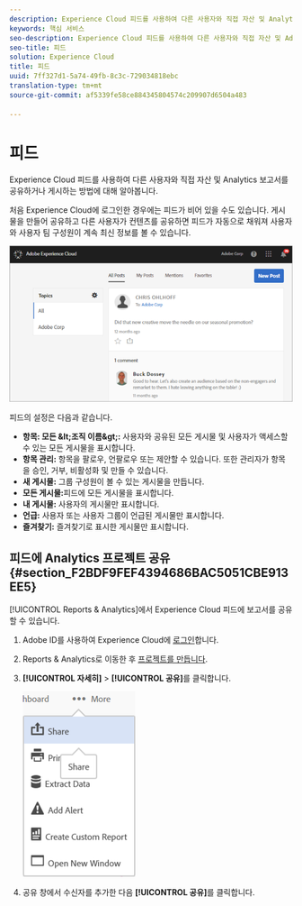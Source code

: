 ```yaml
---
description: Experience Cloud 피드를 사용하여 다른 사용자와 직접 자산 및 Analytics 보고서를 공유하거나 게시하는 방법에 대해 알아봅니다.
keywords: 핵심 서비스
seo-description: Experience Cloud 피드를 사용하여 다른 사용자와 직접 자산 및 Adobe Analytics 보고서를 공유하거나 게시하는 방법에 대해 알아봅니다.
seo-title: 피드
solution: Experience Cloud
title: 피드
uuid: 7ff327d1-5a74-49fb-8c3c-729034818ebc
translation-type: tm+mt
source-git-commit: af5339fe58ce884345804574c209907d6504a483

---
```



# 피드

Experience Cloud 피드를 사용하여 다른 사용자와 직접 자산 및 Analytics 보고서를 공유하거나 게시하는 방법에 대해 알아봅니다.

처음 Experience Cloud에 로그인한 경우에는 피드가 비어 있을 수도 있습니다. 게시물을 만들어 공유하고 다른 사용자가 컨텐츠를 공유하면 피드가 자동으로 채워져 사용자와 사용자 팀 구성원이 계속 최신 정보를 볼 수 있습니다.

![](assets/posts.png)

피드의 설정은 다음과 같습니다.

* **항목: 모든 \&lt;조직 이름\&gt;:** 사용자와 공유된 모든 게시물 및 사용자가 액세스할 수 있는 모든 게시물을 표시합니다.
* **항목 관리:** 항목을 팔로우, 언팔로우 또는 제안할 수 있습니다. 또한 관리자가 항목을 승인, 거부, 비활성화 및 만들 수 있습니다.
* **새 게시물:** 그룹 구성원이 볼 수 있는 게시물을 만듭니다.
* **모든 게시물:**&#x200B;피드에 모든 게시물을 표시합니다.
* **내 게시물:** 사용자의 게시물만 표시합니다.
* **언급:** 사용자 또는 사용자 그룹이 언급된 게시물만 표시합니다.
* **즐겨찾기:** 즐겨찾기로 표시한 게시물만 표시합니다.

## 피드에 Analytics 프로젝트 공유 {#section_F2BDF9FEF4394686BAC5051CBE913EE5}

[!UICONTROL Reports &amp; Analytics]에서 Experience Cloud 피드에 보고서를 공유할 수 있습니다.

1. Adobe ID를 사용하여 Experience Cloud에 [로그인](admin-getting-started/getting-started-experience-cloud.md#topic_AC564B6795334DE39359ADD87F52F2E0)합니다.

1. Reports &amp; Analytics로 이동한 후 [프로젝트를 만듭니다](https://marketing.adobe.com/resources/help/en_US/analytics/analysis-workspace/freeform_overview.html).

1. **[!UICONTROL 자세히]** &gt; **[!UICONTROL 공유]**&#x200B;를 클릭합니다.

   ![](assets/share_report.png)

1. 공유 창에서 수신자를 추가한 다음 **[!UICONTROL 공유]**&#x200B;를 클릭합니다.
